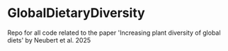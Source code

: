 # GlobalDietaryDiversity
Repo for all code related to the paper 'Increasing plant diversity of global diets' by Neubert et al. 2025
